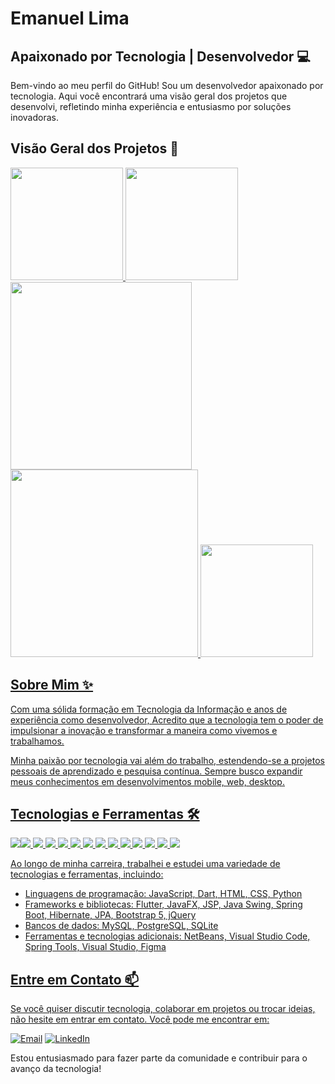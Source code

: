 
# Emanuel Lima

## Apaixonado por Tecnologia | Desenvolvedor 💻

Bem-vindo ao meu perfil do GitHub! Sou um desenvolvedor apaixonado por tecnologia. Aqui você encontrará uma visão geral dos projetos que desenvolvi, refletindo minha experiência e entusiasmo por soluções inovadoras.

## Visão Geral dos Projetos 🚀

<div>
 
<a href="https://github.com/EmanuelLima0306">
<img height="180em" src="https://github-readme-stats.vercel.app/api/top-langs/?username=EmanuelLima0306&layout=compact&langs_count=7&theme=dracula"/>
<img height="180em" src="https://github-readme-stats.vercel.app/api?username=EmanuelLima0306&show_icons=true&theme=dracula&include_all_commits=true&count_private=true"/>
<img width="290em" height="300em" src="https://github-readme-stats.vercel.app/api/top-langs/?username=EmanuelLima0306&exclude_repo=github-readme-stats,EmanuelLima0306.github.io"> 
<img height="300em" src="https://github-readme-stats.vercel.app/api/top-langs/?username=EmanuelLima0306&layout=pie"> 
<img height="180em" src="https://github-readme-stats.vercel.app/api/wakatime?username=EmanuelLima0306">   
 <br>   
</div>

## Sobre Mim ✨

Com uma sólida formação em Tecnologia da Informação e anos de experiência como desenvolvedor, Acredito que a tecnologia tem o poder de impulsionar a inovação e transformar a maneira como vivemos e trabalhamos.

Minha paixão por tecnologia vai além do trabalho, estendendo-se a projetos pessoais de aprendizado e pesquisa contínua. Sempre busco expandir meus conhecimentos em desenvolvimentos mobile, web, desktop.

## Tecnologias e Ferramentas 🛠️
 <img heighy="180em" src="https://img.shields.io/badge/Flutter-02569B?style=for-the-badge&logo=flutter&logoColor=white"><img heighy="180em" src="https://img.shields.io/badge/JavaScript-323330?style=for-the-badge&logo=javascript&logoColor=F7DF1E">
 <img src="https://img.shields.io/badge/Dart-0175C2?style=for-the-badge&logo=dart&logoColor=white">
 <img src="https://img.shields.io/badge/HTML-239120?style=for-the-badge&logo=html5&logoColor=white">
 <img src="https://img.shields.io/badge/CSS-239120?&style=for-the-badge&logo=css3&logoColor=white">
 <img src="https://img.shields.io/badge/Python-14354C?style=for-the-badge&logo=python&logoColor=white">
 <img src="https://img.shields.io/badge/Java-ED8B00?style=for-the-badge&logo=openjdk&logoColor=white">
 <img src="https://img.shields.io/badge/Spring-6DB33F?style=for-the-badge&logo=spring&logoColor=white">
 <img src="https://img.shields.io/badge/Hibernate-59666C?style=for-the-badge&logo=Hibernate&logoColor=white">
 <img src="https://img.shields.io/badge/Bootstrap-563D7C?style=for-the-badge&logo=bootstrap&logoColor=white">
 <img src="https://img.shields.io/badge/jQuery-0769AD?style=for-the-badge&logo=jquery&logoColor=white">
 <img src="https://img.shields.io/badge/MySQL-00000F?style=for-the-badge&logo=mysql&logoColor=white">
 <img src="https://img.shields.io/badge/PostgreSQL-316192?style=for-the-badge&logo=postgresql&logoColor=white">
 <img src="https://img.shields.io/badge/SQLite-07405E?style=for-the-badge&logo=sqlite&logoColor=white">
 

Ao longo de minha carreira, trabalhei e estudei uma variedade de tecnologias e ferramentas, incluindo:

- Linguagens de programação: JavaScript, Dart, HTML, CSS, Python
- Frameworks e bibliotecas: Flutter, JavaFX, JSP, Java Swing, Spring Boot, Hibernate, JPA, Bootstrap 5, jQuery
- Bancos de dados: MySQL, PostgreSQL, SQLite
- Ferramentas e tecnologias adicionais: NetBeans, Visual Studio Code, Spring Tools, Visual Studio, Figma

## Entre em Contato 📫

Se você quiser discutir tecnologia, colaborar em projetos ou trocar ideias, não hesite em entrar em contato. Você pode me encontrar em:

 [![Email](https://img.shields.io/badge/Gmail-D14836?style=for-the-badge&logo=gmail&logoColor=white)](mailto:emanuellima.lnb@gmail.com)
 [![LinkedIn](https://img.shields.io/badge/LinkedIn-0077B5?style=for-the-badge&logo=linkedin&logoColor=white)](https://www.linkedin.com/in/emanuel-lima-0ab052249/)

Estou entusiasmado para fazer parte da comunidade e contribuir para o avanço da tecnologia!
